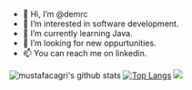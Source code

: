 - 👋 Hi, I’m @demrc
- 👀 I’m interested in software development.
- 🌱 I’m currently learning Java.
- 💞️ I’m looking for new oppurtunities.
- 📫 You can reach me on linkedin.

![mustafacagri's github stats](https://github-readme-stats.vercel.app/api?username=demrc&show_icons=true&theme=tokyonight)
[![Top Langs](https://github-readme-stats.vercel.app/api/top-langs/?username=demrc)](https://github.com/anuraghazra/github-readme-stats)
![](https://komarev.com/ghpvc/?username=demrc&color=grey)
